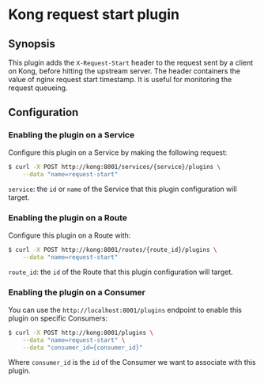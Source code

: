 # Kong request start plugin

## Synopsis

This plugin adds the `X-Request-Start` header to the request sent by a client on Kong, before hitting the upstream server. The header containers the value of nginx request start timestamp.
It is useful for monitoring the request queueing.

## Configuration

### Enabling the plugin on a Service

Configure this plugin on a Service by making the following request:

```bash
$ curl -X POST http://kong:8001/services/{service}/plugins \
    --data "name=request-start"
```

`service`: the `id` or `name` of the Service that this plugin configuration will target.

### Enabling the plugin on a Route

Configure this plugin on a Route with:

```bash
$ curl -X POST http://kong:8001/routes/{route_id}/plugins \
    --data "name=request-start"
```

`route_id`: the `id` of the Route that this plugin configuration will target.

### Enabling the plugin on a Consumer
You can use the `http://localhost:8001/plugins` endpoint to enable this plugin on specific Consumers:

```bash
$ curl -X POST http://kong:8001/plugins \
    --data "name=request-start" \
    --data "consumer_id={consumer_id}"
```

Where `consumer_id` is the `id` of the Consumer we want to associate with this plugin.
